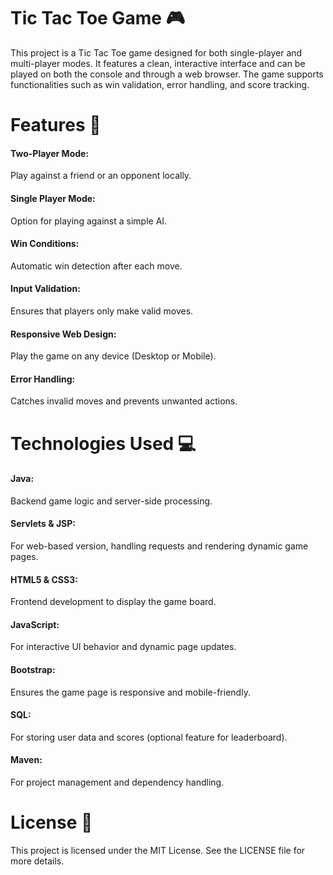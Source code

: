 
# Tic Tac Toe Game 🎮

This project is a Tic Tac Toe game designed for both single-player and multi-player modes. It features a clean, interactive interface and can be played on both the console and through a web browser. The game supports functionalities such as win validation, error handling, and score tracking.

# Features 🚀

#### Two-Player Mode: 
Play against a friend or an opponent locally.
#### Single Player Mode: 
Option for playing against a simple AI.
#### Win Conditions: 
Automatic win detection after each move.
#### Input Validation: 
Ensures that players only make valid moves.
#### Responsive Web Design: 
Play the game on any device (Desktop or Mobile).
#### Error Handling: 
Catches invalid moves and prevents unwanted actions.


# Technologies Used 💻

#### Java: 
Backend game logic and server-side processing.
#### Servlets & JSP: 
For web-based version, handling requests and rendering dynamic game pages.
#### HTML5 & CSS3: 
Frontend development to display the game board.
#### JavaScript: 
For interactive UI behavior and dynamic page updates.
#### Bootstrap: 
Ensures the game page is responsive and mobile-friendly.
#### SQL: 
For storing user data and scores (optional feature for leaderboard).
#### Maven: 
For project management and dependency handling.

# License 📜

This project is licensed under the MIT License. See the LICENSE file for more details.
